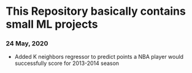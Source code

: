 # This Repository basically contains small ML projects<br>

### 24 May, 2020<br>
<ul>
<li>Added K neighbors regressor to predict points a NBA player would successfully score for 2013-2014 season</li>
</ul>